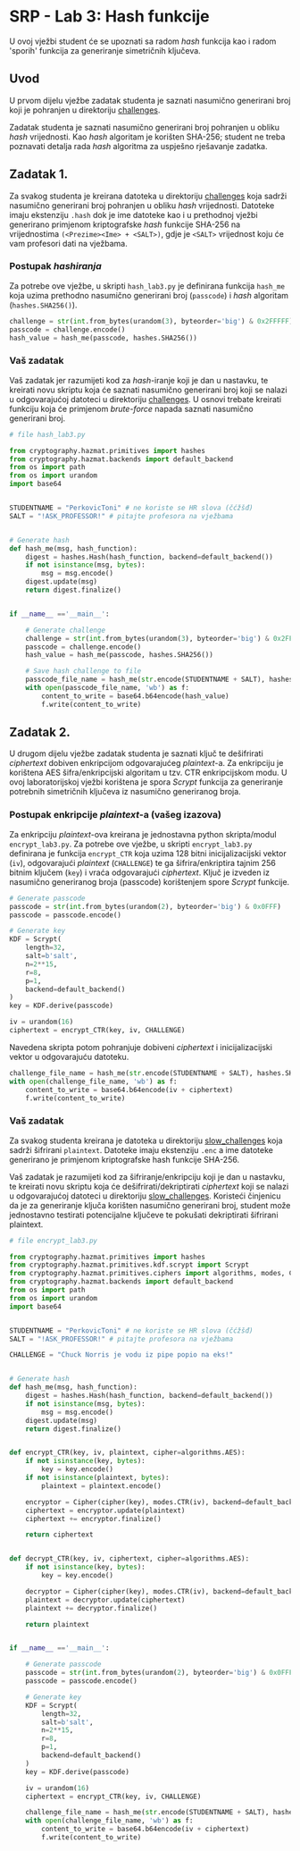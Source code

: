 # SRP - Lab 3: Hash funkcije

U ovoj vježbi student će se upoznati sa radom *hash* funkcija kao i radom 'sporih' funkcija za generiranje simetričnih ključeva.

## Uvod

U prvom dijelu vježbe zadatak studenta je saznati nasumično generirani broj koji je pohranjen u direktoriju [challenges](challenges).

Zadatak studenta je saznati nasumično generirani broj pohranjen u obliku *hash* vrijednosti. Kao *hash* algoritam je korišten SHA-256; student ne treba poznavati detalja rada *hash* algoritma za uspješno rješavanje zadatka.

## Zadatak 1.

Za svakog studenta je kreirana datoteka u direktoriju [challenges](challenges) koja sadrži nasumično generirani broj pohranjen u obliku *hash* vrijednosti. Datoteke imaju ekstenziju `.hash` dok je ime datoteke kao i u prethodnoj vježbi generirano primjenom kriptografske *hash* funkcije SHA-256 na vrijednostima `(<Prezime><Ime> + <SALT>)`, gdje je `<SALT>` vrijednost koju će vam profesori dati na vježbama.

### Postupak *hashiranja*

Za potrebe ove vježbe, u skripti `hash_lab3.py` je definirana funkcija `hash_me` koja uzima prethodno nasumično generirani broj (`passcode`) i *hash* algoritam (`hashes.SHA256()`).

```python
challenge = str(int.from_bytes(urandom(3), byteorder='big') & 0x2FFFFF)
passcode = challenge.encode()
hash_value = hash_me(passcode, hashes.SHA256())
```

### Vaš zadatak

Vaš zadatak jer razumijeti kod za *hash*-iranje koji je dan u nastavku, te kreirati novu skriptu koja će saznati nasumično generirani broj koji se nalazi u odgovarajućoj datoteci u direktoriju [challenges](challenges). U osnovi trebate kreirati funkciju koja će primjenom *brute-force* napada saznati nasumično generirani broj.

```python
# file hash_lab3.py

from cryptography.hazmat.primitives import hashes
from cryptography.hazmat.backends import default_backend
from os import path
from os import urandom
import base64


STUDENTNAME = "PerkovicToni" # ne koriste se HR slova (čćžšđ)
SALT = "!ASK_PROFESSOR!" # pitajte profesora na vježbama


# Generate hash
def hash_me(msg, hash_function):
    digest = hashes.Hash(hash_function, backend=default_backend())
    if not isinstance(msg, bytes):
        msg = msg.encode()
    digest.update(msg)
    return digest.finalize()


if __name__ =='__main__':

    # Generate challenge
    challenge = str(int.from_bytes(urandom(3), byteorder='big') & 0x2FFFFF)
    passcode = challenge.encode()
    hash_value = hash_me(passcode, hashes.SHA256())

    # Save hash challenge to file
    passcode_file_name = hash_me(str.encode(STUDENTNAME + SALT), hashes.SHA256()).hex() + '.hash'
    with open(passcode_file_name, 'wb') as f:
        content_to_write = base64.b64encode(hash_value)
        f.write(content_to_write)
```

## Zadatak 2.

U drugom dijelu vježbe zadatak studenta je saznati ključ te dešifrirati *ciphertext* dobiven enkripcijom odgovarajućeg *plaintext*-a. Za enkripciju je korištena AES šifra/enkripcijski algoritam u tzv. CTR enkripcijskom modu. U ovoj laboratorijskoj vježbi korištena je spora *Scrypt* funkcija za generiranje potrebnih simetričnih ključeva iz nasumično generiranog broja.

### Postupak enkripcije *plaintext*-a (vašeg izazova)

Za enkripciju *plaintext*-ova kreirana je jednostavna python skripta/modul `encrypt_lab3.py`. Za potrebe ove vježbe, u skripti `encrypt_lab3.py` definirana je funkcija `encrypt_CTR` koja uzima 128 bitni inicijalizacijski vektor (`iv`), odgovarajući *plaintext* (`CHALLENGE`) te ga šifrira/enkriptira tajnim 256 bitnim ključem (`key`) i vraća odgovarajući *ciphertext*. Ključ je izveden iz nasumično generiranog broja (passcode) korištenjem spore *Scrypt* funkcije.

```python
# Generate passcode
passcode = str(int.from_bytes(urandom(2), byteorder='big') & 0x0FFF)
passcode = passcode.encode()

# Generate key
KDF = Scrypt(
    length=32,
    salt=b'salt',
    n=2**15,
    r=8,
    p=1,
    backend=default_backend()
)
key = KDF.derive(passcode)

iv = urandom(16)
ciphertext = encrypt_CTR(key, iv, CHALLENGE)
```

Navedena skripta potom pohranjuje dobiveni *ciphertext* i inicijalizacijski vektor u odgovarajuću datoteku.

```python
challenge_file_name = hash_me(str.encode(STUDENTNAME + SALT), hashes.SHA256()).hex() + '.enc'
with open(challenge_file_name, 'wb') as f:
    content_to_write = base64.b64encode(iv + ciphertext)
    f.write(content_to_write)
```


### Vaš zadatak

Za svakog studenta kreirana je datoteka u direktoriju [slow_challenges](slow_challenges) koja sadrži šifrirani `plaintext`. Datoteke imaju ekstenziju `.enc` a ime datoteke generirano je primjenom kriptografske hash funkcije SHA-256.

Vaš zadatak je razumijeti kod za šifriranje/enkripciju koji je dan u nastavku, te kreirati novu skriptu koja će dešifrirati/dekriptirati *ciphertext* koji se nalazi u odgovarajućoj datoteci u direktoriju [slow_challenges](slow_challenges). Koristeći činjenicu da je za generiranje ključa korišten nasumično generirani broj, student može jednostavno testirati potencijalne ključeve te pokušati dekriptirati šifrirani plaintext.

```python
# file encrypt_lab3.py

from cryptography.hazmat.primitives import hashes
from cryptography.hazmat.primitives.kdf.scrypt import Scrypt
from cryptography.hazmat.primitives.ciphers import algorithms, modes, Cipher
from cryptography.hazmat.backends import default_backend
from os import path
from os import urandom
import base64


STUDENTNAME = "PerkovicToni" # ne koriste se HR slova (čćžšđ)
SALT = "!ASK_PROFESSOR!" # pitajte profesora na vježbama

CHALLENGE = "Chuck Norris je vodu iz pipe popio na eks!"


# Generate hash
def hash_me(msg, hash_function):
    digest = hashes.Hash(hash_function, backend=default_backend())
    if not isinstance(msg, bytes):
        msg = msg.encode()
    digest.update(msg)
    return digest.finalize()


def encrypt_CTR(key, iv, plaintext, cipher=algorithms.AES):
    if not isinstance(key, bytes):
        key = key.encode()
    if not isinstance(plaintext, bytes):
        plaintext = plaintext.encode()

    encryptor = Cipher(cipher(key), modes.CTR(iv), backend=default_backend()).encryptor()
    ciphertext = encryptor.update(plaintext)
    ciphertext += encryptor.finalize()

    return ciphertext


def decrypt_CTR(key, iv, ciphertext, cipher=algorithms.AES):
    if not isinstance(key, bytes):
        key = key.encode()

    decryptor = Cipher(cipher(key), modes.CTR(iv), backend=default_backend()).decryptor()
    plaintext = decryptor.update(ciphertext)
    plaintext += decryptor.finalize()

    return plaintext


if __name__ =='__main__':

    # Generate passcode
    passcode = str(int.from_bytes(urandom(2), byteorder='big') & 0x0FFF)
    passcode = passcode.encode()

    # Generate key
    KDF = Scrypt(
        length=32,
        salt=b'salt',
        n=2**15,
        r=8,
        p=1,
        backend=default_backend()
    )
    key = KDF.derive(passcode)

    iv = urandom(16)
    ciphertext = encrypt_CTR(key, iv, CHALLENGE)

    challenge_file_name = hash_me(str.encode(STUDENTNAME + SALT), hashes.SHA256()).hex() + '.enc'
    with open(challenge_file_name, 'wb') as f:
        content_to_write = base64.b64encode(iv + ciphertext)
        f.write(content_to_write)
```
